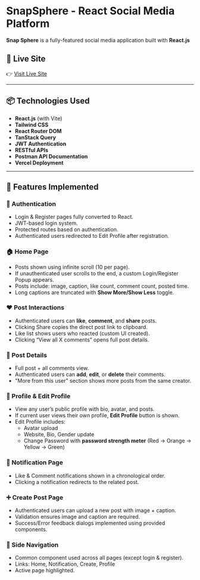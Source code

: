 # SnapSphere - React Social Media Platform

**Snap Sphere** is a fully-featured social media application built with **React.js**

## 🔗 Live Site

👉 [Visit Live Site](https://snap-sphere-front-end.vercel.app/)

---

## 📦 Technologies Used

- **React.js** (with Vite)
- **Tailwind CSS**
- **React Router DOM**
- **TanStack Query**
- **JWT Authentication**
- **RESTful APIs**
- **Postman API Documentation**
- **Vercel Deployment**

---

## 🚀 Features Implemented

### 🔐 Authentication

- Login & Register pages fully converted to React.
- JWT-based login system.
- Protected routes based on authentication.
- Authenticated users redirected to Edit Profile after registration.

### 🏠 Home Page

- Posts shown using infinite scroll (10 per page).
- If unauthenticated user scrolls to the end, a custom Login/Register Popup appears.
- Posts include: image, caption, like count, comment count, posted time.
- Long captions are truncated with **Show More/Show Less** toggle.

### ❤️ Post Interactions

- Authenticated users can **like**, **comment**, and **share** posts.
- Clicking Share copies the direct post link to clipboard.
- Like list shows users who reacted (custom UI created).
- Clicking “View all X comments” opens full post details.

### 📝 Post Details

- Full post + all comments view.
- Authenticated users can **add**, **edit**, or **delete** their comments.
- "More from this user" section shows more posts from the same creator.

### 👤 Profile & Edit Profile

- View any user’s public profile with bio, avatar, and posts.
- If current user views their own profile, **Edit Profile** button is shown.
- Edit Profile includes:
  - Avatar upload
  - Website, Bio, Gender update
  - Change Password with **password strength meter** (Red → Orange → Yellow → Green)

### 🔔 Notification Page

- Like & Comment notifications shown in a chronological order.
- Clicking a notification redirects to the related post.

### ➕ Create Post Page

- Authenticated users can upload a new post with image + caption.
- Validation ensures image and caption are required.
- Success/Error feedback dialogs implemented using provided components.

### 📱 Side Navigation

- Common component used across all pages (except login & register).
- Links: Home, Notification, Create, Profile
- Active page highlighted.
